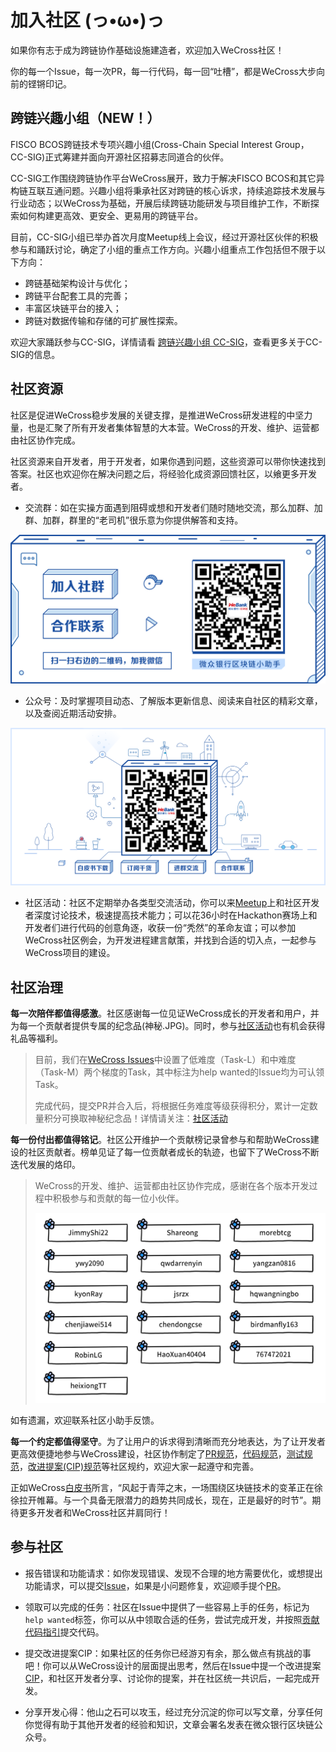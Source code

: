 # 加入社区 (っ•ω•)っ

如果你有志于成为跨链协作基础设施建造者，欢迎加入WeCross社区！

你的每一个Issue，每一次PR，每一行代码，每一回“吐槽”，都是WeCross大步向前的铿锵印记。

## 跨链兴趣小组（NEW！）

FISCO BCOS跨链技术专项兴趣小组(Cross-Chain Special Interest Group，CC-SIG)正式筹建并面向开源社区招募志同道合的伙伴。

CC-SIG工作围绕跨链协作平台WeCross展开，致力于解决FISCO BCOS和其它异构链互联互通问题。兴趣小组将秉承社区对跨链的核心诉求，持续追踪技术发展与行业动态；以WeCross为基础，开展后续跨链功能研发与项目维护工作，不断探索如何构建更高效、更安全、更易用的跨链平台。

目前，CC-SIG小组已举办首次月度Meetup线上会议，经过开源社区伙伴的积极参与和踊跃讨论，确定了小组的重点工作方向。兴趣小组重点工作包括但不限于以下方向：

- 跨链基础架构设计与优化；
- 跨链平台配套工具的完善；
- 丰富区块链平台的接入；
- 跨链对数据传输和存储的可扩展性探索。

欢迎大家踊跃参与CC-SIG，详情请看 [跨链兴趣小组 CC-SIG](./cc-sig.html)，查看更多关于CC-SIG的信息。

## 社区资源

社区是促进WeCross稳步发展的关键支撑，是推进WeCross研发进程的中坚力量，也是汇聚了所有开发者集体智慧的大本营。WeCross的开发、维护、运营都由社区协作完成。

社区资源来自开发者，用于开发者，如果你遇到问题，这些资源可以带你快速找到答案。社区也欢迎你在解决问题之后，将经验化成资源回馈社区，以飨更多开发者。

- 交流群：如在实操方面遇到阻碍或想和开发者们随时随地交流，那么加群、加群、加群，群里的“老司机”很乐意为你提供解答和支持。

![](../images/community/assistant.png)

- 公众号：及时掌握项目动态、了解版本更新信息、阅读来自社区的精彩文章，以及查阅近期活动安排。

![](../images/community/account.png)

- 社区活动：社区不定期举办各类型交流活动，你可以来[Meetup](https://mp.weixin.qq.com/s/X91tRrYudrFUVavig4koaQ)上和社区开发者深度讨论技术，极速提高技术能力；可以花36小时在Hackathon赛场上和开发者们进行代码的创意角逐，收获一份“秃然”的革命友谊；可以参加WeCross社区例会，为开发进程建言献策，并找到合适的切入点，一起参与WeCross项目的建设。

## 社区治理

**每一次陪伴都值得感激**。社区感谢每一位见证WeCross成长的开发者和用户，并为每一个贡献者提供专属的纪念品(神秘.JPG)。同时，参与[社区活动](./event.html)也有机会获得礼品等福利。

>目前，我们在[WeCross Issues](https://github.com/WeBankBlockchain/WeCross/issues)中设置了低难度（Task-L）和中难度（Task-M）两个梯度的Task，其中标注为help wanted的Issue均为可认领Task。
>
>完成代码，提交PR并合入后，将根据任务难度等级获得积分，累计一定数量积分可换取神秘纪念品！详情请关注：[社区活动](./event.html#task)

**每一份付出都值得铭记**。社区公开维护一个贡献榜记录曾参与和帮助WeCross建设的社区贡献者。榜单见证了每一位贡献者成长的轨迹，也留下了WeCross不断迭代发展的烙印。

>WeCross的开发、维护、运营都由社区协作完成，感谢在各个版本开发过程中积极参与和贡献的每一位小伙伴。
>
>![](../images/community/contributors.png)

如有遗漏，欢迎联系社区小助手反馈。

**每一个约定都值得坚守**。为了让用户的诉求得到清晰而充分地表达，为了让开发者更高效便捷地参与WeCross建设，社区协作制定了[PR规范](./contributor.html#pr)，[代码规范](./contributor.html#id5)，[测试规范](./contributor.html#id8)，[改进提案(CIP)规范](./cip.html)等社区规约，欢迎大家一起遵守和完善。

正如WeCross[白皮书](https://mp.weixin.qq.com/s/w0APEAonFXbOoinMJipPAA)所言，“风起于青萍之末，一场围绕区块链技术的变革正在徐徐拉开帷幕。与一个具备无限潜力的趋势共同成长，现在，正是最好的时节”。期待更多开发者和WeCross社区并肩同行！

## 参与社区

- 报告错误和功能请求：如你发现错误、发现不合理的地方需要优化，或想提出功能请求，可以提交[Issue](https://github.com/WeBankBlockchain/WeCross/issues)，如果是小问题修复，欢迎顺手提个[PR](https://github.com/WeBankBlockchain/WeCross/pulls)。

- 领取可以完成的任务：社区在Issue中提供了一些容易上手的任务，标记为`help wanted`标签，你可以从中领取合适的任务，尝试完成开发，并按照[贡献代码指引](./contributor.html)提交代码。

- 提交改进提案CIP：如果社区的任务你已经游刃有余，那么做点有挑战的事吧！你可以从WeCross设计的层面提出思考，然后在Issue中提一个改进提案[CIP](./cip.html)，和社区开发者分享、讨论你的提案，并在社区统一共识后，一起完成开发。

- 分享开发心得：他山之石可以攻玉，经过充分沉淀的你可以写文章，分享任何你觉得有助于其他开发者的经验和知识，文章会署名发表在微众银行区块链公众号。
